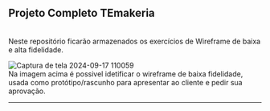 ## Projeto Completo TEmakeria
<br>
Neste repositório ficarão armazenados os exercícios de Wireframe de baixa e alta fidelidade.
<br>

![Captura de tela 2024-09-17 110059](https://github.com/user-attachments/assets/19353a40-3bca-460e-ad15-2628fb7fd457)
<br>
Na imagem acima é possivel idetificar o wireframe de baixa fidelidade, usada como protótipo/rascunho para apresentar ao cliente e pedir sua aprovação.
<hr>
